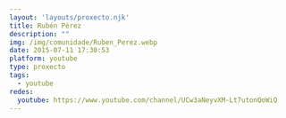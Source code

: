 ```yaml
---
layout: 'layouts/proxecto.njk'
title: Rubén Pérez
description: ""
img: /img/comunidade/Ruben_Perez.webp
date: 2015-07-11 17:30:53
platform: youtube
type: proxecto
tags:
  - youtube
redes:
  youtube: https://www.youtube.com/channel/UCw3aNeyvXM-Lt7utonQoWiQ
---
```

